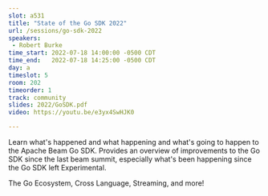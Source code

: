 ```yaml
---
slot: a531
title: "State of the Go SDK 2022"
url: /sessions/go-sdk-2022
speakers:
 - Robert Burke
time_start: 2022-07-18 14:00:00 -0500 CDT
time_end:   2022-07-18 14:25:00 -0500 CDT
day: a
timeslot: 5
room: 202
timeorder: 1
track: community
slides: 2022/GoSDK.pdf
video: https://youtu.be/e3yx4SwHJK0

---
```


Learn what's happened and what happening and what's going to happen to the Apache Beam Go SDK. Provides an overview of improvements to the Go SDK since the last beam summit, especially what's been happening since the Go SDK left Experimental.

The Go Ecosystem, Cross Language, Streaming, and more!